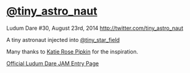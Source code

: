 [@tiny_astro_naut](http://twitter.com/tiny_astro_naut)
===============

Ludum Dare #30, August 23rd, 2014
http://twitter.com/tiny_astro_naut

A tiny astronaut injected into [@tiny_star_field](http://twitter.com/tiny_star_field)

Many thanks to [Katie Rose Pipkin](https://twitter.com/katierosepipkin) for the inspiration.

[Official Ludum Dare JAM Entry Page](http://www.ludumdare.com/compo/ludum-dare-30/?action=preview&uid=1395)
